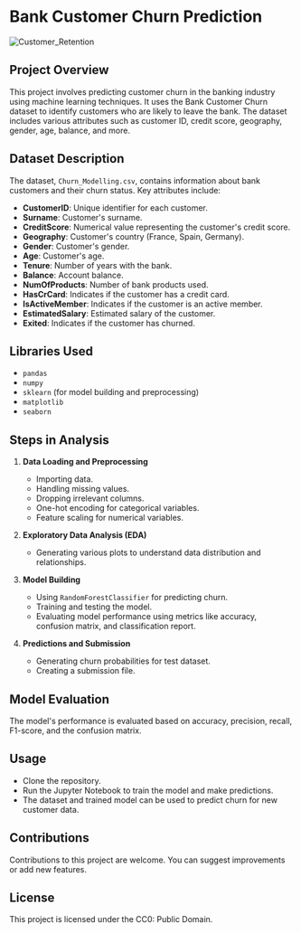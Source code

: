 # Bank Customer Churn Prediction
![Customer_Retention](path/to/your/image)

## Project Overview
This project involves predicting customer churn in the banking industry using machine learning techniques. It uses the Bank Customer Churn dataset to identify customers who are likely to leave the bank. The dataset includes various attributes such as customer ID, credit score, geography, gender, age, balance, and more.

## Dataset Description
The dataset, `Churn_Modelling.csv`, contains information about bank customers and their churn status. Key attributes include:

- **CustomerID**: Unique identifier for each customer.
- **Surname**: Customer's surname.
- **CreditScore**: Numerical value representing the customer's credit score.
- **Geography**: Customer's country (France, Spain, Germany).
- **Gender**: Customer's gender.
- **Age**: Customer's age.
- **Tenure**: Number of years with the bank.
- **Balance**: Account balance.
- **NumOfProducts**: Number of bank products used.
- **HasCrCard**: Indicates if the customer has a credit card.
- **IsActiveMember**: Indicates if the customer is an active member.
- **EstimatedSalary**: Estimated salary of the customer.
- **Exited**: Indicates if the customer has churned.

## Libraries Used
- `pandas`
- `numpy`
- `sklearn` (for model building and preprocessing)
- `matplotlib`
- `seaborn`

## Steps in Analysis
1. **Data Loading and Preprocessing**
   - Importing data.
   - Handling missing values.
   - Dropping irrelevant columns.
   - One-hot encoding for categorical variables.
   - Feature scaling for numerical variables.

2. **Exploratory Data Analysis (EDA)**
   - Generating various plots to understand data distribution and relationships.

3. **Model Building**
   - Using `RandomForestClassifier` for predicting churn.
   - Training and testing the model.
   - Evaluating model performance using metrics like accuracy, confusion matrix, and classification report.

4. **Predictions and Submission**
   - Generating churn probabilities for test dataset.
   - Creating a submission file.

## Model Evaluation
The model's performance is evaluated based on accuracy, precision, recall, F1-score, and the confusion matrix.

## Usage
- Clone the repository.
- Run the Jupyter Notebook to train the model and make predictions.
- The dataset and trained model can be used to predict churn for new customer data.

## Contributions
Contributions to this project are welcome. You can suggest improvements or add new features.

## License
This project is licensed under the CC0: Public Domain.

